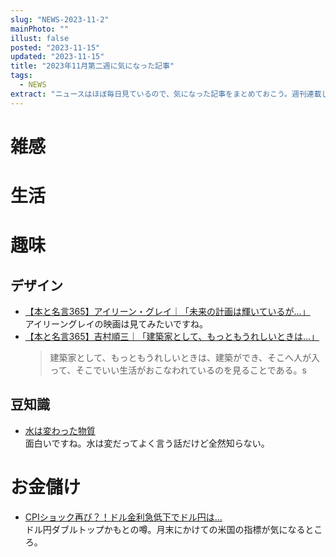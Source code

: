 ```yaml
---
slug: "NEWS-2023-11-2"
mainPhoto: ""
illust: false
posted: "2023-11-15"
updated: "2023-11-15"
title: "2023年11月第二週に気になった記事"
tags:
  - NEWS
extract: "ニュースはほぼ毎日見ているので、気になった記事をまとめておこう。週刊連載したい。"
---
```


# 雑感

# 生活

# 趣味

## デザイン

- [【本と名言365】アイリーン・グレイ｜「未来の計画は輝いているが…」](https://casabrutus.com/categories/culture/384423)  
  アイリーングレイの映画は見てみたいですね。
- [【本と名言365】吉村順三｜「建築家として、もっともうれしいときは…」](https://casabrutus.com/categories/culture/384174)  
  > 建築家として、もっともうれしいときは、建築ができ、そこへ人が入って、そこでいい生活がおこなわれているのを見ることである。s

## 豆知識

- [水は変わった物質](https://vitroid.github.io/%E6%B0%B4%E3%81%AF%E5%A4%89%E3%82%8F%E3%81%A3%E3%81%9F%E7%89%A9%E8%B3%AA/)  
  面白いですね。水は変だってよく言う話だけど全然知らない。

# お金儲け

- [CPIショック再び？！ドル金利急低下でドル円は…](http://hiroko.yutaka-shoji.co.jp/2023/11/cpi_15.html)  
  ドル円ダブルトップかもとの噂。月末にかけての米国の指標が気になるところ。